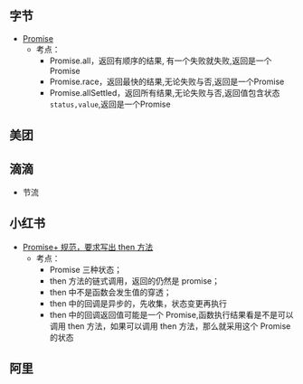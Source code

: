 ## 字节
- [Promise](2023/20231029/promise.js)
  - 考点：
    - Promise.all，返回有顺序的结果, 有一个失败就失败,返回是一个Promise
    - Promise.race，返回最快的结果,无论失败与否,返回是一个Promise
    - Promise.allSettled，返回所有结果,无论失败与否,返回值包含状态`status,value`,返回是一个Promise

## 美团


## 滴滴

- 节流

## 小红书

- [Promise+ 规范，要求写出 then 方法](2024/20240226/index.js)
  * 考点：
     * Promise 三种状态；
     * then 方法的链式调用，返回的仍然是 promise；
     * then 中不是函数会发生值的穿透；
     * then 中的回调是异步的，先收集，状态变更再执行
     * then 中的回调返回值可能是一个 Promise,函数执行结果看是不是可以调用 then 方法，如果可以调用 then 方法，那么就采用这个 Promise 的状态
## 阿里
